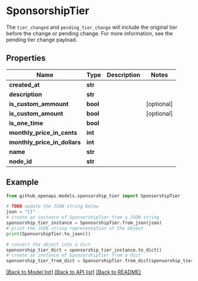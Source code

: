 # SponsorshipTier

The `tier_changed` and `pending_tier_change` will include the original tier before the change or pending change. For more information, see the pending tier change payload.

## Properties

Name | Type | Description | Notes
------------ | ------------- | ------------- | -------------
**created_at** | **str** |  | 
**description** | **str** |  | 
**is_custom_ammount** | **bool** |  | [optional] 
**is_custom_amount** | **bool** |  | [optional] 
**is_one_time** | **bool** |  | 
**monthly_price_in_cents** | **int** |  | 
**monthly_price_in_dollars** | **int** |  | 
**name** | **str** |  | 
**node_id** | **str** |  | 

## Example

```python
from github_openapi.models.sponsorship_tier import SponsorshipTier

# TODO update the JSON string below
json = "{}"
# create an instance of SponsorshipTier from a JSON string
sponsorship_tier_instance = SponsorshipTier.from_json(json)
# print the JSON string representation of the object
print(SponsorshipTier.to_json())

# convert the object into a dict
sponsorship_tier_dict = sponsorship_tier_instance.to_dict()
# create an instance of SponsorshipTier from a dict
sponsorship_tier_from_dict = SponsorshipTier.from_dict(sponsorship_tier_dict)
```
[[Back to Model list]](../README.md#documentation-for-models) [[Back to API list]](../README.md#documentation-for-api-endpoints) [[Back to README]](../README.md)


